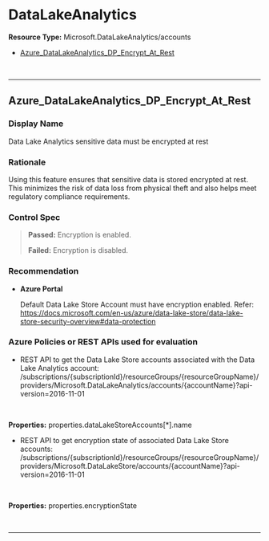 # DataLakeAnalytics

**Resource Type:** Microsoft.DataLakeAnalytics/accounts 

<!-- TOC -->

- [Azure_DataLakeAnalytics_DP_Encrypt_At_Rest](#azure_datalakeanalytics_dp_encrypt_at_rest)

<!-- /TOC -->
<br/>

___ 

## Azure_DataLakeAnalytics_DP_Encrypt_At_Rest 

### Display Name 
Data Lake Analytics sensitive data must be encrypted at rest 

### Rationale 
Using this feature ensures that sensitive data is stored encrypted at rest. This minimizes the risk of data loss from physical theft and also helps meet regulatory compliance requirements. 

### Control Spec 

> **Passed:** 
> Encryption is enabled.
> 
> **Failed:** 
> Encryption is disabled.
> 
### Recommendation 

- **Azure Portal** 

	 Default Data Lake Store Account must have encryption enabled. Refer: https://docs.microsoft.com/en-us/azure/data-lake-store/data-lake-store-security-overview#data-protection 

<!---- **PowerShell** 

	 ```powershell 
	 $variable = 'apple' 
	 ```  

- **Enforcement Policy** 

	 [![Link to Azure Policy](https://raw.githubusercontent.com/MSFT-Chirag/AzTS-docs/main/Assets/View_Definition.jpg)](https://portal.azure.com/#blade/Microsoft_Azure_Policy/CreatePolicyDefinitionBlade/uri/<policy-raw-link>) 

	 [![Link to Azure Policy](https://raw.githubusercontent.com/MSFT-Chirag/AzTS-docs/main/Assets/Deploy_To_Azure.jpg)](https://portal.azure.com/#blade/Microsoft_Azure_Policy/CreatePolicyDefinitionBlade/uri/<policy-raw-link>) --->

### Azure Policies or REST APIs used for evaluation 

- REST API to get the Data Lake Store accounts associated with the Data Lake Analytics account: 
/subscriptions/{subscriptionId}/resourceGroups/{resourceGroupName}/providers/Microsoft.DataLakeAnalytics/accounts/{accountName}?api-version=2016-11-01 
<br />
 
**Properties:** properties.dataLakeStoreAccounts[*].name
 <br />

- REST API to get encryption state of associated Data Lake Store accounts: 
/subscriptions/{subscriptionId}/resourceGroups/{resourceGroupName}/providers/Microsoft.DataLakeStore/accounts/{accountName}?api-version=2016-11-01 
<br />
 
**Properties:** properties.encryptionState
 <br />

<br />

___ 

